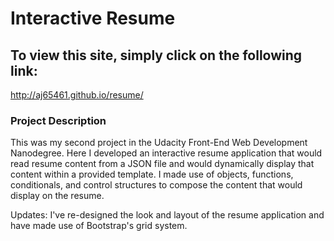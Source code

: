 Interactive Resume
===========================================
To view this site, simply click on the following link:
------------------------------------------------------
http://aj65461.github.io/resume/

### Project Description

This was my second project in the Udacity Front-End Web Development Nanodegree. 
Here I developed an interactive resume application that would read resume
content from a JSON file and would dynamically display that content within a 
provided template. I made use of objects, functions, conditionals, and control 
structures to compose the content that would display on the resume.

Updates: I've re-designed the look and layout of the resume application and
have made use of Bootstrap's grid system. 
